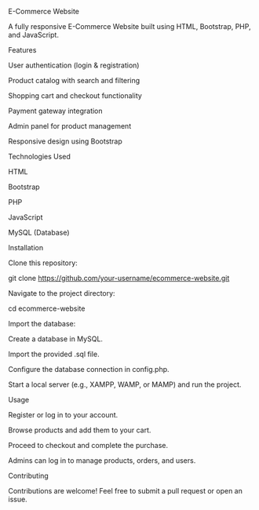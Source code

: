 E-Commerce Website

A fully responsive E-Commerce Website built using HTML, Bootstrap, PHP, and JavaScript.

Features

User authentication (login & registration)

Product catalog with search and filtering

Shopping cart and checkout functionality

Payment gateway integration

Admin panel for product management

Responsive design using Bootstrap

Technologies Used

HTML

Bootstrap

PHP

JavaScript

MySQL (Database)

Installation

Clone this repository:

git clone https://github.com/your-username/ecommerce-website.git

Navigate to the project directory:

cd ecommerce-website

Import the database:

Create a database in MySQL.

Import the provided .sql file.

Configure the database connection in config.php.

Start a local server (e.g., XAMPP, WAMP, or MAMP) and run the project.

Usage

Register or log in to your account.

Browse products and add them to your cart.

Proceed to checkout and complete the purchase.

Admins can log in to manage products, orders, and users.

Contributing

Contributions are welcome! Feel free to submit a pull request or open an issue.
